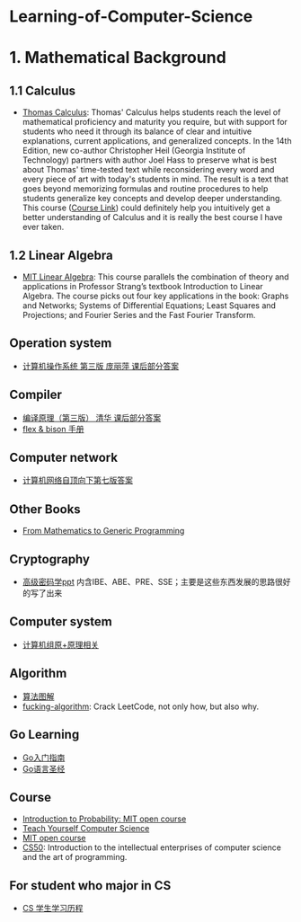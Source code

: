 # Learning-of-Computer-Science

# 1. Mathematical Background
## 1.1 Calculus
- [Thomas Calculus](https://www.academia.edu/38787152/Pdf_Thomas_Calculus_Multivariable_14th_Edition): Thomas' Calculus helps students reach the level of mathematical proficiency and maturity you require, but with support for students who need it through its balance of clear and intuitive explanations, current applications, and generalized concepts. In the 14th Edition, new co-author Christopher Heil (Georgia Institute of Technology) partners with author Joel Hass to preserve what is best about Thomas' time-tested text while reconsidering every word and every piece of art with today's students in mind. The result is a text that goes beyond memorizing formulas and routine procedures to help students generalize key concepts and develop deeper understanding. This course ([Course Link](https://www.youtube.com/playlist?list=PLZHQObOWTQDMsr9K-rj53DwVRMYO3t5Yr)) could definitely help you intuitively get a better understanding of Calculus and it is really the best course I have ever taken.

## 1.2 Linear Algebra
- [MIT Linear Algebra](https://github.com/yizhen20133868/MIT-Linear-Algebra-Notes): This course parallels the combination of theory and applications in Professor Strang’s textbook Introduction to Linear Algebra. The course picks out four key applications in the book: Graphs and Networks; Systems of Differential Equations; Least Squares and Projections; and Fourier Series and the Fast Fourier Transform.

## Operation system
- [计算机操作系统 第三版 庞丽萍 课后部分答案](https://github.com/Billy1900/Learning-of-Computer-Science/blob/master/%E6%93%8D%E4%BD%9C%E7%B3%BB%E7%BB%9F%E5%8E%9F%E7%90%86%E8%AF%BE%E5%90%8E%E4%B9%A0%E9%A2%98%E7%AD%94%E6%A1%88.docx)
## Compiler
- [编译原理（第三版） 清华 课后部分答案](https://github.com/Billy1900/Learning-of-Computer-Science/blob/master/%E7%BC%96%E8%AF%91%E5%8E%9F%E7%90%86%5B%E5%BC%A0%E7%B4%A0%E7%90%B4%5D%E7%AC%AC2%E7%89%88-%E7%AD%94%E6%A1%88-%E6%B8%85%E5%8D%8E%E5%A4%A7%E5%AD%A6%E5%87%BA%E7%89%88%E7%A4%BE.docx)
- [flex & bison 手册](https://github.com/Billy1900/Learning-of-Computer-Science/blob/master/flex%E4%B8%8Ebison%20%E4%B8%AD%E6%96%87%E7%89%88%20%E7%AC%AC%E4%BA%8C%E7%89%88%20%E9%AB%98%E6%B8%85.pdf)
## Computer network
- [计算机网络自顶向下第七版答案](https://github.com/Billy1900/Learning-of-Computer-Science/blob/master/Solutions-7th-Edition.docx)

## Other Books
- [From Mathematics to Generic Programming](https://github.com/Billy1900/Learning-of-Computer-Science/blob/master/From%20Mathematics%20to%20Generic%20Programming%202014.epub)
## Cryptography
- [高级密码学ppt](https://github.com/Billy1900/Learning-of-Computer-Science/blob/master/2019%E5%B9%B411%E6%9C%88%E9%AB%98%E7%BA%A7%E5%AF%86%E7%A0%81%E5%BA%94%E7%94%A8%E6%8A%80%E6%9C%AF20191120.pptx)
   内含IBE、ABE、PRE、SSE；主要是这些东西发展的思路很好的写了出来
## Computer system
- [计算机组原+原理相关](https://www.bilibili.com/video/av21376839/)

## Algorithm
- [算法图解](https://github.com/Billy1900/Learning-of-Computer-Science/blob/master/%E7%AE%97%E6%B3%95%E5%9B%BE%E8%A7%A3-python.pdf)
- [fucking-algorithm](https://github.com/labuladong/fucking-algorithm): Crack LeetCode, not only how, but also why.
## Go Learning
- [Go入门指南](https://github.com/Billy1900/Learning-of-Computer-Science/blob/master/Go%E5%85%A5%E9%97%A8%E6%8C%87%E5%8D%97-06131123.pdf)
- [Go语言圣经](https://github.com/Billy1900/Learning-of-Computer-Science/blob/master/go%E8%AF%AD%E8%A8%80%E5%9C%A3%E7%BB%8F.pdf)
## Course
- [Introduction to Probability: MIT open course](https://ocw.mit.edu/resources/res-6-012-introduction-to-probability-spring-2018/?tdsourcetag=s_pctim_aiomsg)
- [Teach Yourself Computer Science](https://teachyourselfcs.com/)
- [MIT open course](https://ocw.mit.edu/courses/electrical-engineering-and-computer-science/)
- [CS50](https://cs50.harvard.edu/college/2020/fall/#:~:text=Introduction%20to%20the%20intellectual%20enterprises%20of%20computer%20science%20and%20the%20art%20of%20programming.): Introduction to the intellectual enterprises of computer science and the art of programming. 

## For student who major in CS
- [CS 学生学习历程](https://github.com/Billy1900/Learning-of-Computer-Science/blob/master/CS_MUST.md)



